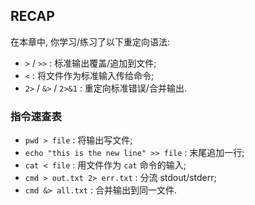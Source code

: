 ## RECAP

在本章中, 你学习/练习了以下重定向语法:

- `>` / `>>` : 标准输出覆盖/追加到文件;
- `<` : 将文件作为标准输入传给命令;
- `2>` / `&>` / `2>&1` : 重定向标准错误/合并输出.

### 指令速查表

- `pwd > file` : 将输出写文件;
- `echo "this is the new line" >> file` : 末尾追加一行;
- `cat < file` : 用文件作为 `cat` 命令的输入;
- `cmd > out.txt 2> err.txt` : 分流 stdout/stderr;
- `cmd &> all.txt` : 合并输出到同一文件.